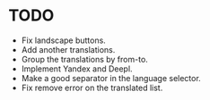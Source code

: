 # TODO

- Fix landscape buttons.
- Add another translations.
- Group the translations by from-to.
- Implement Yandex and Deepl.
- Make a good separator in the language selector.
- Fix remove error on the translated list.
